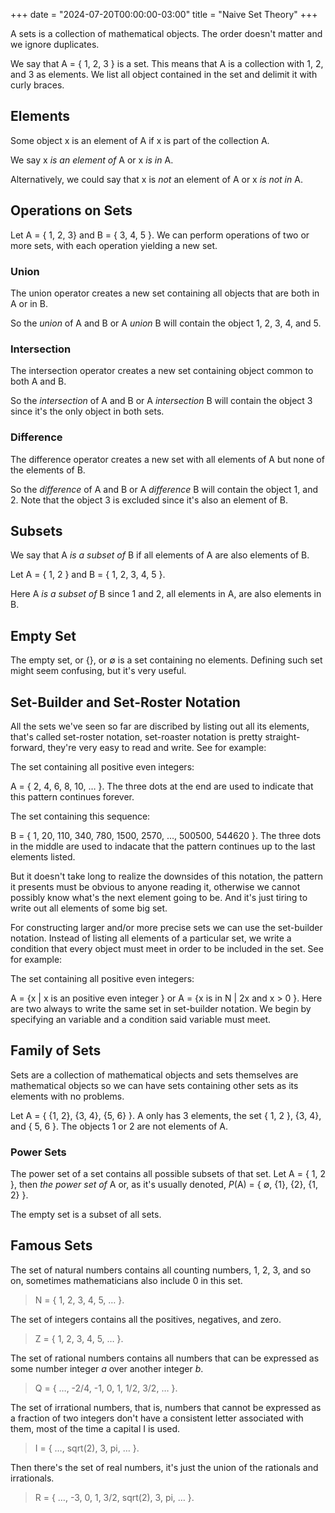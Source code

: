 +++
date = "2024-07-20T00:00:00-03:00"
title = "Naive Set Theory"
+++

A sets is a collection of mathematical objects. The order doesn't matter and we ignore duplicates.

We say that A = { 1, 2, 3 } is a set. This means that A is a collection with 1, 2, and 3 as elements.
We list all object contained in the set and delimit it with curly braces.

## Elements

Some object x is an element of A if x is part of the collection A.

We say x *is an element of* A or x *is in* A.

Alternatively, we could say that x is *not* an element of A or x *is not in* A.

## Operations on Sets

Let A = { 1, 2, 3} and B = { 3, 4, 5 }.
We can perform operations of two or more sets, with each operation yielding a new set.

### Union

The union operator creates a new set containing all objects that are both in A or in B.

So the *union* of A and B or A *union* B will contain the object 1, 2, 3, 4, and 5.

### Intersection

The intersection operator creates a new set containing object common to both A and B.

So the *intersection* of A and B or A *intersection* B will contain the object 3 since it's the only object in both sets.

### Difference

The difference operator creates a new set with all elements of A but none of the elements of B.

So the *difference* of A and B or A *difference* B will contain the object 1, and 2.
Note that the object 3 is excluded since it's also an element of B.

## Subsets

We say that A *is a subset of* B if all elements of A are also elements of B.

Let A = { 1, 2 } and B = { 1, 2, 3, 4, 5 }.

Here A *is a subset of* B since 1 and 2, all elements in A, are also elements in B.

## Empty Set

The empty set, or {}, or &empty; is a set containing no elements. Defining such set might seem confusing, but it's very useful.

## Set-Builder and Set-Roster Notation

All the sets we've seen so far are discribed by listing out all its elements,
that's called set-roster notation, set-roaster notation is pretty straight-forward,
they're very easy to read and write. See for example:

The set containing all positive even integers:

A = { 2, 4, 6, 8, 10, … }. The three dots at the end are used to indicate that this pattern continues forever.

The set containing this sequence:

B = { 1, 20, 110, 340, 780, 1500, 2570, …, 500500, 544620 }. The three dots in the middle are used to indacate that the pattern continues up to the last elements listed.

But it doesn't take long to realize the downsides of this notation, the pattern it presents must be obvious to anyone reading it, otherwise we cannot possibly know what's the next element going to be. And it's just tiring to write out all elements of some big set.

For constructing larger and/or more precise sets we can use the set-builder notation. Instead of listing all elements of a particular set, we write a condition that every object must meet in order to be included in the set. See for example:

The set containing all positive even integers:

A = {x | x is an positive even integer } or A = {x is in N | 2x and x > 0 }. Here are two always to write the same set in set-builder notation. We begin by specifying an variable and a condition said variable must meet.

## Family of Sets

Sets are a collection of mathematical objects and sets themselves are mathematical objects so we can have sets containing other sets as its elements with no problems.

Let A = { {1, 2}, {3, 4}, {5, 6} }. A only has 3 elements, the set { 1, 2 }, {3, 4}, and { 5, 6 }. The objects 1 or 2 are not elements of A.

### Power Sets

The power set of a set contains all possible subsets of that set. Let A = { 1, 2 }, then *the power set of* A or, as it's usually denoted, *P*(A) = { &empty;, {1}, {2}, {1, 2} }.

The empty set is a subset of all sets.

## Famous Sets

The set of natural numbers contains all counting numbers, 1, 2, 3, and so on,
sometimes mathematicians also include 0 in this set.

> N = { 1, 2, 3, 4, 5, … }.

The set of integers contains all the positives, negatives, and zero.

> Z = { 1, 2, 3, 4, 5, … }.

The set of rational numbers contains all numbers that can be expressed as some number integer *a* over another integer *b*.

> Q = { …, -2/4, -1, 0, 1, 1/2, 3/2, … }.

The set of irrational numbers, that is, numbers that cannot be expressed as a fraction of two integers don't have a consistent letter associated with them, most of the time a capital I is used.

> I = { …, sqrt(2), 3, pi, … }.

Then there's the set of real numbers, it's just the union of the rationals and irrationals.

> R = { …, -3, 0, 1, 3/2, sqrt(2), 3, pi, … }.
